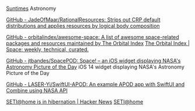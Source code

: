 
[Suntimes](https://f-droid.org/packages/com.forrestguice.suntimeswidget)
Astronomy

[GitHub - JadeOfMaar/RationalResources: Strips out CRP default distributions and applies resources by logical body composition](https://github.com/JadeOfMaar/RationalResources)

[GitHub - orbitalindex/awesome-space: A list of awesome space-related packages and resources maintained by The Orbital Index](https://github.com/orbitalindex/awesome-space)
[The Orbital Index | Space: weekly, technical, curated.](https://orbitalindex.com/)

[GitHub - jtbandes/SpacePOD: Space! – an iOS widget displaying NASA's Astronomy Picture of the Day](https://github.com/jtbandes/SpacePOD)
iOS 14 widget displaying NASA's Astronomy Picture of the Day

[GitHub - LASER-Yi/SwiftUI-APOD: An example APOD app with SwiftUI and Combine using NASA API](https://github.com/LASER-Yi/SwiftUI-APOD)

[SETI@home is in hibernation | Hacker News](https://news.ycombinator.com/item?id=35204860)
[SETI@home](https://setiathome.berkeley.edu/)
